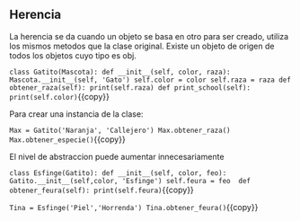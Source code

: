 ## Herencia

La herencia se da cuando un objeto se basa en otro para ser creado, utiliza los mismos metodos que la clase original. Existe un objeto de origen de todos los objetos cuyo tipo es obj.


`class Gatito(Mascota):
    def __init__(self, color, raza):
        Mascota.__init__(self, 'Gato')
        self.color = color
        self.raza = raza
    def obtener_raza(self):
        print(self.raza)
    def print_school(self):
        print(self.color)`{{copy}}

Para crear una instancia de la clase:

`Max = Gatito('Naranja', 'Callejero')
Max.obtener_raza()
Max.obtener_especie()`{{copy}}

El nivel de abstraccion puede aumentar innecesariamente

`class Esfinge(Gatito):
    def __init__(self, color, feo):
        Gatito.__init__(self,color, 'Esfinge')
        self.feura = feo 
    def obtener_feura(self):
        print(self.feura)`{{copy}}
        
`Tina = Esfinge('Piel','Horrenda')
Tina.obtener_feura()`{{copy}}

